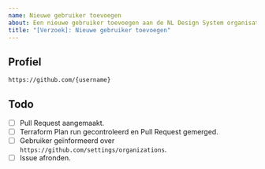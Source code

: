 ```yaml
---
name: Nieuwe gebruiker toevoegen
about: Een nieuwe gebruiker toevoegen aan de NL Design System organisatie
title: "[Verzoek]: Nieuwe gebruiker toevoegen"
---
```


## Profiel

<!-- Vervang hieronder {username} door de GitHub username van de gebruiker -->

```plaintext
https://github.com/{username}
```

<!-- De rest van dit invoer graag laten staan maar niet invullen -->

## Todo

- [ ] Pull Request aangemaakt.
- [ ] Terraform Plan run gecontroleerd en Pull Request gemerged.
- [ ] Gebruiker geïnformeerd over `https://github.com/settings/organizations`.
- [ ] Issue afronden.
